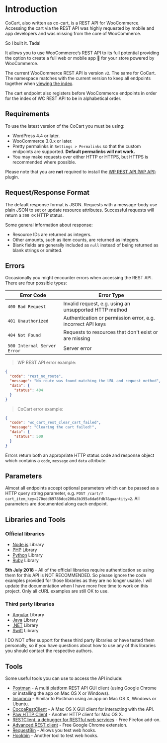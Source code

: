 # Introduction #

CoCart, also written as co-cart, is a REST API for WooCommerce. Accessing the cart via the REST API was highly requested by mobile and app developers and was missing from the core of WooCommerce.

So I built it. Tada!

It allows you to use WooCommerce’s REST API to its full potential providing the option to create a full web or mobile app 📱 for your store powered by WooCommerce.

The current WooCommerce REST API is version `v2`. The same for CoCart. The namespace matches with the current version to keep all endpoints together when [viewing the index](http://woocommerce.github.io/woocommerce-rest-api-docs/#index).

The cart endpoint also registers before WooCommerce endpoints in order for the index of WC REST API to be in alphabetical order.

## Requirements ##

To use the latest version of the CoCart you must be using:

* WordPress 4.4 or later.
* WooCommerce 3.0.x or later.
* Pretty permalinks in `Settings > Permalinks` so that the custom endpoints are supported. **Default permalinks will not work.**
* You may make requests over either HTTP or HTTPS, but HTTPS is recommended where possible.

<aside class="notice">
Please note that you are <strong>not</strong> required to install the <a href="https://wordpress.org/plugins/rest-api/">WP REST API (WP API)</a> plugin.
</aside>

## Request/Response Format ##

The default response format is JSON. Requests with a message-body use plain JSON to set or update resource attributes. Successful requests will return a `200 OK` HTTP status.

Some general information about response:

* Resource IDs are returned as integers.
* Other amounts, such as item counts, are returned as integers.
* Blank fields are generally included as `null` instead of being returned as blank strings or omitted.

## Errors ##

Occasionally you might encounter errors when accessing the REST API. There are four possible types:

| Error Code | Error Type |
|------------|------------|
| `400 Bad Request` | Invalid request, e.g. using an unsupported HTTP method |
| `401 Unauthorized` | Authentication or permission error, e.g. incorrect API keys |
| `404 Not Found` | Requests to resources that don't exist or are missing |
| `500 Internal Server Error` | Server error |

> WP REST API error example:

```json
{
  "code": "rest_no_route",
  "message": "No route was found matching the URL and request method",
  "data": {
    "status": 404
  }
}
```
> CoCart error example:

```json
{
  "code": "wc_cart_rest_clear_cart_failed",
  "message": "Clearing the cart failed!",
  "data": {
    "status": 500
  }
}
```

Errors return both an appropriate HTTP status code and response object which contains a `code`, `message` and `data` attribute.

## Parameters ##

Almost all endpoints accept optional parameters which can be passed as a HTTP query string parameter, e.g. `POST /cart/?cart_item_key=270edd69788dce200a3b395a6da6fdb7&quantity=2`. All parameters are documented along each endpoint.

## Libraries and Tools ##

### Official libraries ###

- [Node.js](https://www.npmjs.com/package/woocommerce-api) Library
- [PHP](https://packagist.org/packages/automattic/woocommerce) Library
- [Python](https://pypi.python.org/pypi/WooCommerce) Library
- [Ruby](https://rubygems.org/gems/woocommerce_api) Library

<aside class="warning">
	<strong>5th July 2018</strong> - All of the official libraries require authentication so using them for this API is NOT RECOMMENDED. So please ignore the code examples provided for those libraries as they are no longer usable. I will update the documentation when I have more free time to work on this project. Only all cURL examples are still OK to use.
</aside>

### Third party libraries ###

- [Angular](https://github.com/michaeldoye/ng2woo) Library
- [Java](https://github.com/icoderman/wc-api-java) Library
- [.NET](https://github.com/XiaoFaye/WooCommerce.NET) Library
- [Swift](https://github.com/minhcasi/WooCommerceSDK) Library

<aside class="notice">
	I DO NOT offer support for these third party libraries or have tested them personally, so if you have questions about how to use any of this libraries you should contact the respective authors.
</aside>

## Tools ##

Some useful tools you can use to access the API include:

* [Postman](https://www.getpostman.com/) - A multi platform REST API GUI client (using Google Chrome or installing the app on Mac OS X or Windows).
* [Insomnia](https://insomnia.rest/) - Similar to Postman using an app on Mac OS X, Windows or Ubuntu.
* [CocoaRestClient](http://mmattozzi.github.io/cocoa-rest-client/) - A Mac OS X GUI client for interacting with the API.
* [Paw HTTP Client](https://itunes.apple.com/us/app/paw-http-client/id584653203?mt=12) - Another HTTP client for Mac OS X.
* [RESTClient, a debugger for RESTful web services](https://addons.mozilla.org/en-US/firefox/addon/restclient/) - Free Firefox add-on.
* [Advanced REST client](https://chrome.google.com/webstore/detail/advanced-rest-client/hgmloofddffdnphfgcellkdfbfbjeloo) - Free Google Chrome extension.
* [RequestBin](https://requestb.in/) - Allows you test web hooks.
* [Hookbin](https://hookbin.com/) - Another tool to test web hooks.

